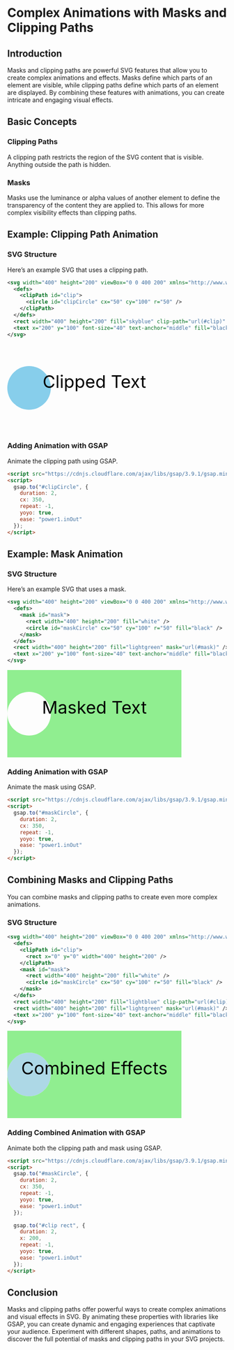 # Complex Animations with Masks and Clipping Paths

## Introduction

Masks and clipping paths are powerful SVG features that allow you to create complex animations and effects. Masks define which parts of an element are visible, while clipping paths define which parts of an element are displayed. By combining these features with animations, you can create intricate and engaging visual effects.

## Basic Concepts

### Clipping Paths

A clipping path restricts the region of the SVG content that is visible. Anything outside the path is hidden.

### Masks

Masks use the luminance or alpha values of another element to define the transparency of the content they are applied to. This allows for more complex visibility effects than clipping paths.

## Example: Clipping Path Animation

### SVG Structure

Here’s an example SVG that uses a clipping path.

```xml
<svg width="400" height="200" viewBox="0 0 400 200" xmlns="http://www.w3.org/2000/svg">
  <defs>
    <clipPath id="clip">
      <circle id="clipCircle" cx="50" cy="100" r="50" />
    </clipPath>
  </defs>
  <rect width="400" height="200" fill="skyblue" clip-path="url(#clip)" />
  <text x="200" y="100" font-size="40" text-anchor="middle" fill="black">Clipped Text</text>
</svg>
```

<svg width="400" height="200" viewBox="0 0 400 200" xmlns="http://www.w3.org/2000/svg">
  <defs>
    <clipPath id="clip">
      <circle id="clipCircle" cx="50" cy="100" r="50" />
    </clipPath>
  </defs>
  <rect width="400" height="200" fill="skyblue" clip-path="url(#clip)" />
  <text x="200" y="100" font-size="40" text-anchor="middle" fill="black">Clipped Text</text>
</svg>

### Adding Animation with GSAP

Animate the clipping path using GSAP.

```html
<script src="https://cdnjs.cloudflare.com/ajax/libs/gsap/3.9.1/gsap.min.js"></script>
<script>
  gsap.to("#clipCircle", {
    duration: 2,
    cx: 350,
    repeat: -1,
    yoyo: true,
    ease: "power1.inOut"
  });
</script>
```

## Example: Mask Animation

### SVG Structure

Here’s an example SVG that uses a mask.

```xml
<svg width="400" height="200" viewBox="0 0 400 200" xmlns="http://www.w3.org/2000/svg">
  <defs>
    <mask id="mask">
      <rect width="400" height="200" fill="white" />
      <circle id="maskCircle" cx="50" cy="100" r="50" fill="black" />
    </mask>
  </defs>
  <rect width="400" height="200" fill="lightgreen" mask="url(#mask)" />
  <text x="200" y="100" font-size="40" text-anchor="middle" fill="black">Masked Text</text>
</svg>
```

<svg width="400" height="200" viewBox="0 0 400 200" xmlns="http://www.w3.org/2000/svg">
  <defs>
    <mask id="mask">
      <rect width="400" height="200" fill="white" />
      <circle id="maskCircle" cx="50" cy="100" r="50" fill="black" />
    </mask>
  </defs>
  <rect width="400" height="200" fill="lightgreen" mask="url(#mask)" />
  <text x="200" y="100" font-size="40" text-anchor="middle" fill="black">Masked Text</text>
</svg>

### Adding Animation with GSAP

Animate the mask using GSAP.

```html
<script src="https://cdnjs.cloudflare.com/ajax/libs/gsap/3.9.1/gsap.min.js"></script>
<script>
  gsap.to("#maskCircle", {
    duration: 2,
    cx: 350,
    repeat: -1,
    yoyo: true,
    ease: "power1.inOut"
  });
</script>
```

## Combining Masks and Clipping Paths

You can combine masks and clipping paths to create even more complex animations.

### SVG Structure

```xml
<svg width="400" height="200" viewBox="0 0 400 200" xmlns="http://www.w3.org/2000/svg">
  <defs>
    <clipPath id="clip">
      <rect x="0" y="0" width="400" height="200" />
    </clipPath>
    <mask id="mask">
      <rect width="400" height="200" fill="white" />
      <circle id="maskCircle" cx="50" cy="100" r="50" fill="black" />
    </mask>
  </defs>
  <rect width="400" height="200" fill="lightblue" clip-path="url(#clip)" />
  <rect width="400" height="200" fill="lightgreen" mask="url(#mask)" />
  <text x="200" y="100" font-size="40" text-anchor="middle" fill="black">Combined Effects</text>
</svg>
```

<svg width="400" height="200" viewBox="0 0 400 200" xmlns="http://www.w3.org/2000/svg">
  <defs>
    <clipPath id="clip">
      <rect x="0" y="0" width="400" height="200" />
    </clipPath>
    <mask id="mask">
      <rect width="400" height="200" fill="white" />
      <circle id="maskCircle" cx="50" cy="100" r="50" fill="black" />
    </mask>
  </defs>
  <rect width="400" height="200" fill="lightblue" clip-path="url(#clip)" />
  <rect width="400" height="200" fill="lightgreen" mask="url(#mask)" />
  <text x="200" y="100" font-size="40" text-anchor="middle" fill="black">Combined Effects</text>
</svg>

### Adding Combined Animation with GSAP

Animate both the clipping path and mask using GSAP.

```html
<script src="https://cdnjs.cloudflare.com/ajax/libs/gsap/3.9.1/gsap.min.js"></script>
<script>
  gsap.to("#maskCircle", {
    duration: 2,
    cx: 350,
    repeat: -1,
    yoyo: true,
    ease: "power1.inOut"
  });

  gsap.to("#clip rect", {
    duration: 2,
    x: 200,
    repeat: -1,
    yoyo: true,
    ease: "power1.inOut"
  });
</script>
```

## Conclusion

Masks and clipping paths offer powerful ways to create complex animations and visual effects in SVG. By animating these properties with libraries like GSAP, you can create dynamic and engaging experiences that captivate your audience. Experiment with different shapes, paths, and animations to discover the full potential of masks and clipping paths in your SVG projects.
